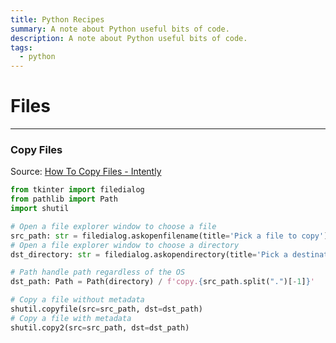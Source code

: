```yaml
---
title: Python Recipes
summary: A note about Python useful bits of code.
description: A note about Python useful bits of code.
tags:
  - python
---
```


# Files

---

### Copy Files

Source: [How To Copy Files - Intently](https://www.youtube.com/watch?v=vx9zFN8PxOA)

````python
from tkinter import filedialog
from pathlib import Path
import shutil

# Open a file explorer window to choose a file
src_path: str = filedialog.askopenfilename(title='Pick a file to copy')
# Open a file explorer window to choose a directory
dst_directory: str = filedialog.askopendirectory(title='Pick a destination')

# Path handle path regardless of the OS 
dst_path: Path = Path(directory) / f'copy.{src_path.split(".")[-1]}' 

# Copy a file without metadata
shutil.copyfile(src=src_path, dst=dst_path)
# Copy a file with metadata
shutil.copy2(src=src_path, dst=dst_path)

````
